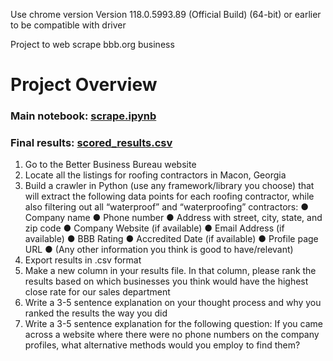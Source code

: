 Use chrome version Version 118.0.5993.89 (Official Build) (64-bit) or earlier to be compatible with driver

Project to web scrape bbb.org business

# Project Overview

### Main notebook: [scrape.ipynb](https://github.com/rschlek/bbb-webscrape/blob/main/scored_result.csv)
### Final results: [scored_results.csv](https://github.com/rschlek/bbb-webscrape/blob/main/scored_result.csv)

1. Go to the Better Business Bureau website
2. Locate all the listings for roofing contractors in Macon, Georgia
3. Build a crawler in Python (use any framework/library you choose) that will extract the following
data points for each roofing contractor, while also filtering out all “waterproof” and
“waterproofing” contractors:
● Company name
● Phone number
● Address with street, city, state, and zip code
● Company Website (if available)
● Email Address (if available)
● BBB Rating
● Accredited Date (if available)
● Profile page URL
● (Any other information you think is good to have/relevant)
4. Export results in .csv format
5. Make a new column in your results file. In that column, please rank the results based on which
businesses you think would have the highest close rate for our sales department
6. Write a 3-5 sentence explanation on your thought process and why you ranked the results the
way you did
7. Write a 3-5 sentence explanation for the following question: If you came across a website where
there were no phone numbers on the company profiles, what alternative methods would you
employ to find them?
